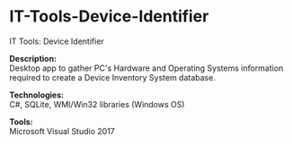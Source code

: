 # IT-Tools-Device-Identifier
IT Tools: Device Identifier


<b>Description:</b><br> 
Desktop app to gather PC's Hardware and Operating Systems information
<br>required to create a Device Inventory System database.

<b>Technologies:</b><br> 
C#, SQLite, WMI/Win32 libraries (Windows OS)

<b>Tools:</b><br>
Microsoft Visual Studio 2017

